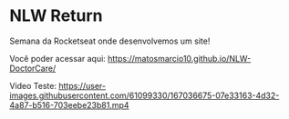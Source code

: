 # NLW Return
Semana da Rocketseat onde desenvolvemos um site!

Você poder acessar aqui:
https://matosmarcio10.github.io/NLW-DoctorCare/


Video Teste:
https://user-images.githubusercontent.com/61099330/167036675-07e33163-4d32-4a87-b516-703eebe23b81.mp4


